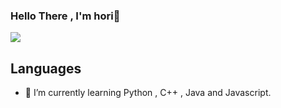 ### Hello There , I'm hori👋 
![](https://komarev.com/ghpvc/?username=hori1999&color=dc143c)


## Languages

- 🌱 I’m currently learning Python , C++ , Java and Javascript.




